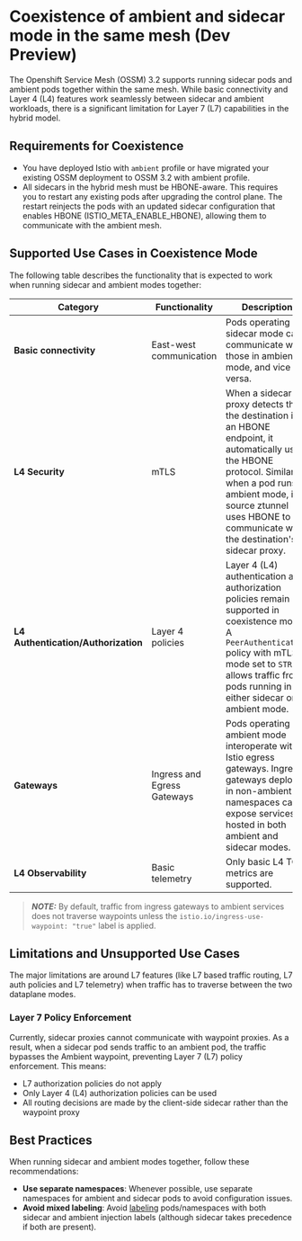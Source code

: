 # Coexistence of ambient and sidecar mode in the same mesh (Dev Preview)

The Openshift Service Mesh (OSSM) 3.2 supports running sidecar pods and ambient pods together within the same mesh.
While basic connectivity and Layer 4 (L4) features work seamlessly between sidecar and ambient workloads, there is a
significant limitation for Layer 7 (L7) capabilities in the hybrid model.

## Requirements for Coexistence

- You have deployed Istio with `ambient` profile or have migrated your existing OSSM deployment to OSSM 3.2 with ambient profile.
- All sidecars in the hybrid mesh must be HBONE-aware. This requires you to restart any existing pods after upgrading the control
  plane. The restart reinjects the pods with an updated sidecar configuration that enables HBONE (ISTIO_META_ENABLE_HBONE),
  allowing them to communicate with the ambient mesh.

## Supported Use Cases in Coexistence Mode

The following table describes the functionality that is expected to work when running sidecar and ambient modes together:

| Category | Functionality | Description |
|----------|---------------|-------------|
| **Basic connectivity** | East-west communication | Pods operating in sidecar mode can communicate with those in ambient mode, and vice versa. |
| **L4 Security** | mTLS | When a sidecar proxy detects that the destination is an HBONE endpoint, it automatically uses the HBONE protocol. Similarly, when a pod runs in ambient mode, its source ztunnel uses HBONE to communicate with the destination's sidecar proxy. |
| **L4 Authentication/Authorization** | Layer 4 policies | Layer 4 (L4) authentication and authorization policies remain supported in coexistence mode. A `PeerAuthentication` policy with mTLS mode set to `STRICT` allows traffic from pods running in either sidecar or ambient mode. |
| **Gateways** | Ingress and Egress Gateways | Pods operating in ambient mode interoperate with Istio egress gateways. Ingress gateways deployed in non-ambient namespaces can expose services hosted in both ambient and sidecar modes. |
| **L4 Observability** | Basic telemetry | Only basic L4 TCP metrics are supported. |

> **_NOTE:_** By default, traffic from ingress gateways to ambient services does not traverse waypoints unless the `istio.io/ingress-use-waypoint: "true"` label is applied.

## Limitations and Unsupported Use Cases

The major limitations are around L7 features (like L7 based traffic routing, L7 auth policies and L7 telemetry) when traffic has to traverse between the two dataplane modes.

### Layer 7 Policy Enforcement

Currently, sidecar proxies cannot communicate with waypoint proxies. As a result, when a sidecar pod sends traffic to
an ambient pod, the traffic bypasses the Ambient waypoint, preventing Layer 7 (L7) policy enforcement. This means:

- L7 authorization policies do not apply
- Only Layer 4 (L4) authorization policies can be used
- All routing decisions are made by the client-side sidecar rather than the waypoint proxy

## Best Practices

When running sidecar and ambient modes together, follow these recommendations:

- **Use separate namespaces**: Whenever possible, use separate namespaces for ambient and sidecar pods to avoid configuration issues.
- **Avoid mixed labeling**: Avoid [labeling](https://istio.io/latest/docs/reference/config/labels/) pods/namespaces with both sidecar and ambient injection labels (although sidecar takes precedence if both are present).
